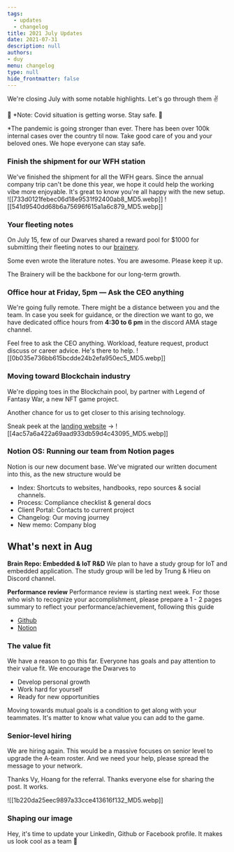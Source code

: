 ```yaml
---
tags: 
  - updates 
  - changelog
title: 2021 July Updates
date: 2021-07-31
description: null
authors: 
- duy
menu: changelog
type: null
hide_frontmatter: false
---
```


We're closing July with some notable highlights. Let's go through them ✌️

🚨 *Note: Covid situation is getting worse. Stay safe. 🦠

*The pandemic is going stronger than ever. There has been over 100k internal cases over the country til now. Take good care of you and your beloved ones. We hope everyone can stay safe.

### Finish the shipment for our WFH station
We've finished the shipment for all the WFH gears. Since the annual company trip can't be done this year, we hope it could help the working vibe more enjoyable. It's great to know you're all happy with the new setup.
![[733d0121febec06d18e9531f92400ab8_MD5.webp]]
![[541d9540dd68b6a75696f615a1a6c879_MD5.webp]]

### Your fleeting notes
On July 15, few of our Dwarves shared a reward pool for $1000 for submitting their fleeting notes to our [brainery](https://brain.d.foundation/). 

Some even wrote the literature notes. You are awesome. Please keep it up.

The Brainery will be the backbone for our long-term growth.

### Office hour at Friday, 5pm — Ask the CEO anything
We're going fully remote. There might be a distance between you and the team. In case you seek for guidance, or the direction we want to go, we have dedicated office hours from **4:30 to 6 pm** in the discord AMA stage channel.

Feel free to ask the CEO anything. Workload, feature request, product discuss or career advice. He's there to help. 
![[0b035e736bb615bcdde24b2efa950ec5_MD5.webp]]

### Moving toward Blockchain industry
We're dipping toes in the Blockchain pool, by partner with Legend of Fantasy War, a new NFT game project. 

Another chance for us to get closer to this arising technology.

Sneak peek at the [landing website](http://legendfantasywar.com/) → 
![[4ac57a6a422a69aad933db59d4c43095_MD5.webp]]

### Notion OS: Running our team from Notion pages
Notion is our new document base. We've migrated our written document into this, as the new structure would be

* Index: Shortcuts to websites, handbooks, repo sources & social channels.
* Process: Compliance checklist & general docs
* Client Portal: Contacts to current project 
* Changelog: Our moving journey
* New memo: Company blog

## What's next in Aug
**Brain Repo: Embedded & IoT R&D**
We plan to have a study group for IoT and embedded application. The study group will be led by Trung & Hieu on Discord channel.

**Performance review**
Performance review is starting next week. For those who wish to recognize your accomplishment, please prepare a 1 - 2 pages summary to reflect your performance/achievement, following this guide

* [Github](http://github.com/dwarvesf/handbook/blob/master/making-a-career.md#performance-review)
* [Notion](/548a540a40714f11915d631fd5cec53f#434d285816e34dcaa12f4bc652eb5bed)

### The value fit
We have a reason to go this far. Everyone has goals and pay attention to their value fit. We encourage the Dwarves to

* Develop personal growth 
* Work hard for yourself
* Ready for new opportunities

Moving towards mutual goals is a condition to get along with your teammates. It's matter to know what value you can add to the game. 

### Senior-level hiring
We are hiring again. This would be a massive focuses on senior level to upgrade the A-team roster. And we need your help, please spread the message to your network.

Thanks Vy, Hoang for the referral. Thanks everyone else for sharing the post. It works.

![[1b220da25eec9897a33cce413616f132_MD5.webp]]

### Shaping our image
Hey, it's time to update your LinkedIn, Github or Facebook profile. It makes us look cool as a team 🚀
